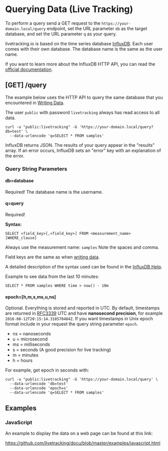 # Querying Data (Live Tracking)

To perform a query send a GET request to the `https://your-domain.local/query` endpoint, set the URL parameter `db` as the target database, and set the URL parameter `q` as your query. 

livetracking.io is based on the time series database [InfluxDB](https://github.com/influxdata/influxdb). Each user comes with their own database. The database name is the same as the user name.

If you want to learn more about the InfluxDB HTTP API, you can read the [official documentation](https://docs.influxdata.com/influxdb/).

## [GET] /query

The example below uses the HTTP API to query the same database that you encountered in [Writing Data](Writing-Data).

The user `public` with password `livetracking` always has read access to all data.

```
curl -u "public:livetracking" -G 'https://your-domain.local/query?db=test' \
  --data-urlencode 'q=SELECT * FROM samples'
```

InfluxDB returns JSON. The results of your query appear in the "results" array. If an error occurs, InfluxDB sets an "error" key with an explanation of the error. 

### Query String Parameters

#### db=database

Required! The database name is the username.

#### q=query

Required! 

**Syntax:**

```
SELECT <field_key>[,<field_key>] FROM <measurement_name> [WHERE_clause]
```

Always use the measurement name: `samples`
Note the spaces and comma.

Field keys are the same as when [writing data](Writing-Data).

A detailed description of the syntax used can be found in the [InfluxDB Help](https://docs.influxdata.com/influxdb/v1.7/query_language/data_exploration/).

Example to see data from the last 10 minutes:

```
SELECT * FROM samples WHERE time > now() - 10m
```


#### epoch=[h,m,s,ms,u,ns]

Optional. Everything is stored and reported in UTC. By default, timestamps are returned in [RFC3339](https://tools.ietf.org/html/rfc3339) UTC and have **nanosecond precision**, for example `2016-08-12T20:15:14.318570484Z`. If you want timestamps in Unix epoch format include in your request the query string parameter `epoch`.

* ns = nanoseconds
* u = microsecond
* ms = milliseconds
* s = seconds (A good precision for live tracking)
* m = minutes
* h = hours

For example, get epoch in seconds with:

```
curl -u "public:livetracking" -G 'https://your-domain.local/query' \
  --data-urlencode 'db=test'
  --data-urlencode 'epoch=s'
  --data-urlencode 'q=SELECT * FROM samples'
```


## Examples

### JavaScript

An example to display the data on a web page can be found at this link:

<https://github.com/livetracking/docu/blob/master/examples/javascript.html>